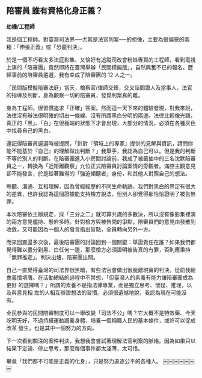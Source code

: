 ## 陪審員 誰有資格化身正義？

**劫機/工程師**

我是個工程師。對臺灣司法界──尤其是法官判案──的想像，主要為很偏狹的兩種：「伸張正義」或「恐龍判決」。

於是一個不巧看太多法庭影集、又恰好有追蹤司改會粉絲專頁的工程師，看到電視上演的「陪審團」竟然即將在臺灣舉辦「民間模擬版」，自然興奮不已的報名。歷經事前的陪審員遴選，我有幸成了陪審團的 12 人之一。

「民間版模擬陪審法庭」當天，檢察官/律師交鋒，交叉詰問證人及當事人，法官的指導及判斷，身為觀察一切的陪審員，發覺判案真的難。

身為工程師，很習慣追求「正確」答案。然而這一天下來的體驗發現，對我來說，法律沒有辦法很明確的切出一條線、沒有所謂黑白分明的兩邊。法律比較像光譜，真正的「黑」、「白」在很極端的狀態下才會出現，大部分的情況，必須在各種灰色中找尋自己的黑白。

還記得陪審員遴選時被提問，「針對『領域上的專家』提供的見解與資訊，請問你能不能基於『自己』的理解做出判斷？」我舉手，我認為自己可以。但是我的判斷不等於別人的判斷。在陪審團進入小房間討論前，我成了被籤抽中的三名沈默陪審員之一，轉換為「近距離觀察」九位正式陪審員討論案情的旁觀者。滿腔主觀意見卻不能發言，於是趁著難得的「強迫傾聽者」身份，和其他人對照自己的想法。

聆聽、溝通、互相理解，因為曾經經歷的不同生命軌跡，我們對黑白的界定有很大的差異，也許我認為這個證據能支持檢方說法，但別人卻覺得那恰恰證明了被告無罪。

本次陪審依主辦規定，採「三分之二」就可算共識的多數決，所以沒有像影集裡演的兩方意見僵持、懸宕多時。針對檢方與被告間的爭點，陪審員們的意見由發散到收斂，又可能因為一個人的發言指出盲點，全員轉向另外一方。

而來回震盪多次後，最後陪審團的討論回到一個關鍵：舉證責任在誰？如果我們都覺得難以畫分到黑、白任何一邊，那麼檢方必須證明被告真的有罪，否則應秉持「無罪推定」。判決出爐，陪審團出關。

自己一直覺得臺灣的司法界很黑暗，有些法官會做出很脫離現實的判決，從前我總
會義憤填膺。在活動總結的過程中不禁想，「但臺灣人的素養有能力讓陪審團成為更好
的選擇嗎？」所謂的素養不是指法律專業，而是獨立思考、懷疑、推理，以及與意見相
左的人相互辯證想法的習慣。必須很遺憾地說，我認為現在可能沒有。

全民參與的民間陪審制度可以一舉改變「司法不公」嗎？它大概不是特效藥、今天
吃明天好，不過持續運動調養身體、培養一個稱職人民的基本條件，或許可以促成改革
發生，也是其中一個努力的方向。

下一次看到關注的案件判決，我想我會嘗試著理解法官判案的脈絡。因為如果只以
結果下定論、停止思考，那麼每個事件都太淺薄，太可惜。

畢竟「我們都不可能是正義的化身」，只是努力追逐公平的各種人。
￼￼￼￼￼￼￼